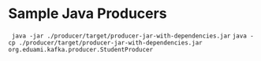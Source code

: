 # Sample Java Producers
``` java -jar ./producer/target/producer-jar-with-dependencies.jar```
``` java -cp ./producer/target/producer-jar-with-dependencies.jar org.eduami.kafka.producer.StudentProducer  ``` 